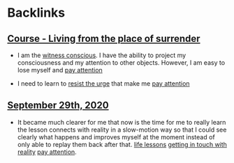
# Backlinks
## [Course - Living from the place of surrender](<Course - Living from the place of surrender.md>)
- I am the [witness conscious](<witness conscious.md>). I have the ability to project my consciousness and my attention to other objects. However, I am easy to lose myself and [pay attention](<pay attention.md>)

- I need to learn to [resist the urge](<resist the urge.md>) that make me [pay attention](<pay attention.md>)

## [September 29th, 2020](<September 29th, 2020.md>)
- It became much clearer for me that now is the time for me to really learn the lesson connects with reality in a slow-motion way so that I could see clearly what happens and improves myself at the moment instead of only able to replay them back after that. [life lessons](<life lessons.md>) [getting in touch with reality](<getting in touch with reality.md>) [pay attention](<pay attention.md>).

